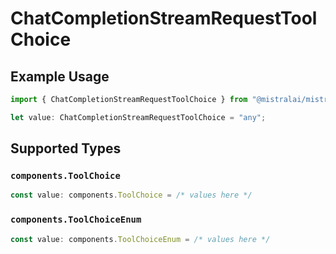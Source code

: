 # ChatCompletionStreamRequestToolChoice

## Example Usage

```typescript
import { ChatCompletionStreamRequestToolChoice } from "@mistralai/mistralai/models/components";

let value: ChatCompletionStreamRequestToolChoice = "any";
```

## Supported Types

### `components.ToolChoice`

```typescript
const value: components.ToolChoice = /* values here */
```

### `components.ToolChoiceEnum`

```typescript
const value: components.ToolChoiceEnum = /* values here */
```

